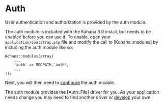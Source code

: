 # Auth

User authentication and authorization is provided by the auth module.

The auth module is included with the Kohana 3.0 install, but needs to be enabled before you can use it. To enable, open your `application/bootstrap.php` file and modify the call to [Kohana::modules] by including the auth module like so:

~~~
Kohana::modules(array(
	...
	'auth' => MODPATH.'auth',
	...
));
~~~

Next, you will then need to [configure](config) the auth module.

The auth module provides the [Auth::File] driver for you. As your application needs change you may need to find another driver or [develop](driver/develop) your own.

